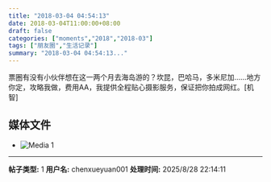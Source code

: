 ```yaml
---
title: "2018-03-04 04:54:13"
date: 2018-03-04T11:00:00+08:00
draft: false
categories: ["moments","2018","2018-03"]
tags: ["朋友圈","生活记录"]
summary: "2018-03-04 04:54:13..."
---
```


票圈有没有小伙伴想在这一两个月去海岛游的？坎昆，巴哈马，多米尼加……地方你定，攻略我做，费用AA，我提供全程贴心摄影服务，保证把你拍成网红。[机智]

## 媒体文件

- ![Media 1](/Moments/photos/2018-03-04/201803040454130.jpg)

---

**帖子类型:** 1
**用户名:** chenxueyuan001
**处理时间:** 2025/8/28 22:14:11